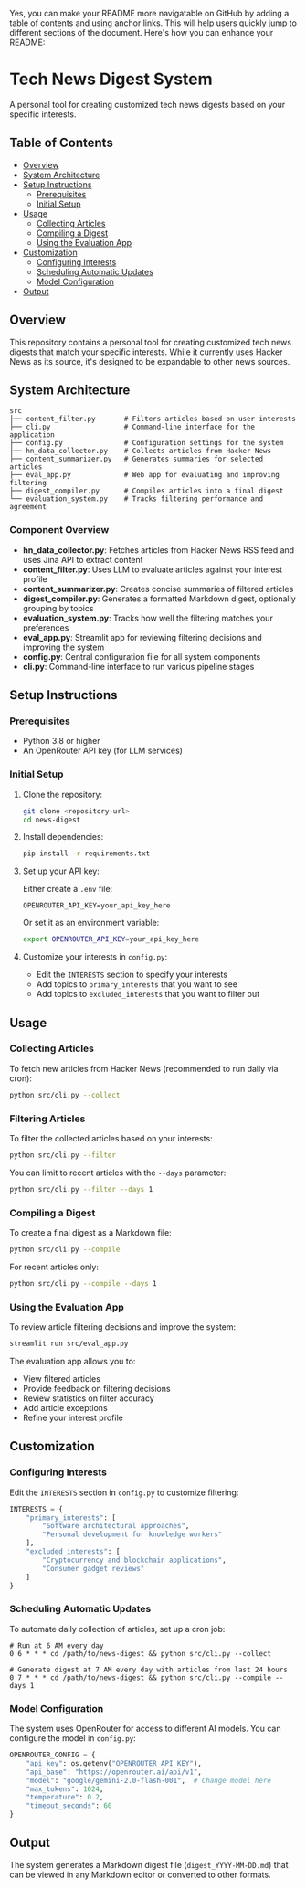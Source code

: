 Yes, you can make your README more navigatable on GitHub by adding a table of contents and using anchor links. This will help users quickly jump to different sections of the document. Here's how you can enhance your README:

# Tech News Digest System

A personal tool for creating customized tech news digests based on your specific interests.

## Table of Contents

- [Overview](#overview)
- [System Architecture](#system-architecture)
- [Setup Instructions](#setup-instructions)
  - [Prerequisites](#prerequisites)
  - [Initial Setup](#initial-setup)
- [Usage](#usage)
  - [Collecting Articles](#collecting-articles)
  - [Compiling a Digest](#compiling-a-digest)
  - [Using the Evaluation App](#using-the-evaluation-app)
- [Customization](#customization)
  - [Configuring Interests](#configuring-interests)
  - [Scheduling Automatic Updates](#scheduling-automatic-updates)
  - [Model Configuration](#model-configuration)
- [Output](#output)

## Overview

This repository contains a personal tool for creating customized tech news digests that match your specific interests. While it currently uses Hacker News as its source, it's designed to be expandable to other news sources.

## System Architecture

```
src
├── content_filter.py       # Filters articles based on user interests
├── cli.py                  # Command-line interface for the application
├── config.py               # Configuration settings for the system
├── hn_data_collector.py    # Collects articles from Hacker News
├── content_summarizer.py   # Generates summaries for selected articles
├── eval_app.py             # Web app for evaluating and improving filtering
├── digest_compiler.py      # Compiles articles into a final digest
└── evaluation_system.py    # Tracks filtering performance and agreement
```

### Component Overview

- **hn_data_collector.py**: Fetches articles from Hacker News RSS feed and uses Jina API to extract content
- **content_filter.py**: Uses LLM to evaluate articles against your interest profile
- **content_summarizer.py**: Creates concise summaries of filtered articles
- **digest_compiler.py**: Generates a formatted Markdown digest, optionally grouping by topics
- **evaluation_system.py**: Tracks how well the filtering matches your preferences
- **eval_app.py**: Streamlit app for reviewing filtering decisions and improving the system
- **config.py**: Central configuration file for all system components
- **cli.py**: Command-line interface to run various pipeline stages

## Setup Instructions

### Prerequisites

- Python 3.8 or higher
- An OpenRouter API key (for LLM services)

### Initial Setup

1. Clone the repository:
   ```bash
   git clone <repository-url>
   cd news-digest
   ```

2. Install dependencies:
   ```bash
   pip install -r requirements.txt
   ```

3. Set up your API key:
   
   Either create a `.env` file:
   ```
   OPENROUTER_API_KEY=your_api_key_here
   ```
   
   Or set it as an environment variable:
   ```bash
   export OPENROUTER_API_KEY=your_api_key_here
   ```

4. Customize your interests in `config.py`:
   - Edit the `INTERESTS` section to specify your interests
   - Add topics to `primary_interests` that you want to see
   - Add topics to `excluded_interests` that you want to filter out

## Usage

### Collecting Articles

To fetch new articles from Hacker News (recommended to run daily via cron):

```bash
python src/cli.py --collect
```

### Filtering Articles

To filter the collected articles based on your interests:

```bash
python src/cli.py --filter
```

You can limit to recent articles with the `--days` parameter:

```bash
python src/cli.py --filter --days 1
```

### Compiling a Digest

To create a final digest as a Markdown file:

```bash
python src/cli.py --compile
```

For recent articles only:

```bash
python src/cli.py --compile --days 1
```

### Using the Evaluation App

To review article filtering decisions and improve the system:

```bash
streamlit run src/eval_app.py
```

The evaluation app allows you to:
- View filtered articles
- Provide feedback on filtering decisions
- Review statistics on filter accuracy
- Add article exceptions
- Refine your interest profile

## Customization

### Configuring Interests

Edit the `INTERESTS` section in `config.py` to customize filtering:

```python
INTERESTS = {
    "primary_interests": [
        "Software architectural approaches",
        "Personal development for knowledge workers"
    ],
    "excluded_interests": [
        "Cryptocurrency and blockchain applications",
        "Consumer gadget reviews"
    ]
}
```

### Scheduling Automatic Updates

To automate daily collection of articles, set up a cron job:

```
# Run at 6 AM every day
0 6 * * * cd /path/to/news-digest && python src/cli.py --collect

# Generate digest at 7 AM every day with articles from last 24 hours
0 7 * * * cd /path/to/news-digest && python src/cli.py --compile --days 1
```

### Model Configuration

The system uses OpenRouter for access to different AI models. You can configure the model in `config.py`:

```python
OPENROUTER_CONFIG = {
    "api_key": os.getenv("OPENROUTER_API_KEY"),
    "api_base": "https://openrouter.ai/api/v1",
    "model": "google/gemini-2.0-flash-001",  # Change model here
    "max_tokens": 1024,
    "temperature": 0.2,
    "timeout_seconds": 60
}
```

## Output

The system generates a Markdown digest file (`digest_YYYY-MM-DD.md`) that can be viewed in any Markdown editor or converted to other formats.